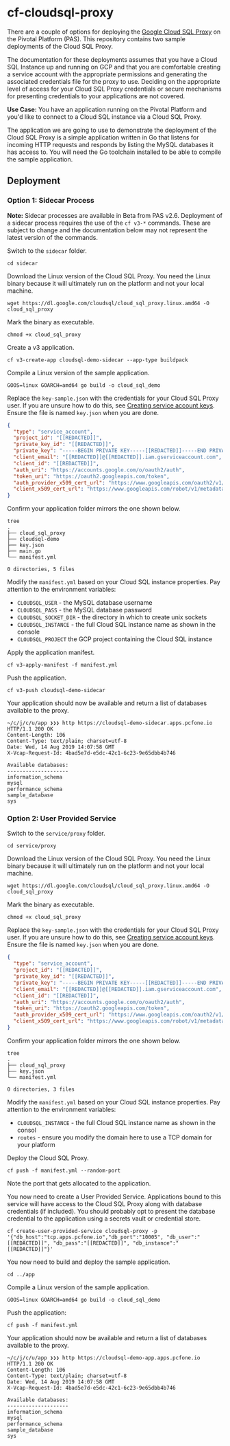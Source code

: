 # cf-cloudsql-proxy

There are a couple of options for deploying the [Google Cloud SQL Proxy](https://cloud.google.com/sql/docs/mysql/sql-proxy) on the Pivotal Platform  (PAS). This repository contains two sample deployments of the Cloud SQL Proxy.

The documentation for these deployments assumes that you have a Cloud SQL Instance up and running on GCP and that you are comfortable creating a service account with the appropriate permissions and generating the associated credentials file for the proxy to use. Deciding on the appropriate level of access for your Cloud SQL Proxy credentials or secure mechanisms for presenting credentials to your applications are not covered.

**Use Case:** You have an application running on the Pivotal Platform and you'd like to connect to a Cloud SQL instance via a Cloud SQL Proxy.

The application we are going to use to demonstrate the deployment of the Cloud SQL Proxy is a simple application written in Go that listens for incoming HTTP requests and responds by listing the MySQL databases it has access to. You will need the Go toolchain installed to be able to compile the sample application.

## Deployment

### Option 1: Sidecar Process

**Note:** Sidecar processes are available in Beta from PAS v2.6. Deployment of a sidecar process requires the use of the `cf v3-*` commands. These are subject to change and the documentation below may not represent the latest version of the commands.

Switch to the `sidecar` folder.

```plain
cd sidecar
```

Download the Linux version of the Cloud SQL Proxy. You need the Linux binary because it will ultimately run on the platform and not your local machine.

```plain
wget https://dl.google.com/cloudsql/cloud_sql_proxy.linux.amd64 -O cloud_sql_proxy
```

Mark the binary as executable.

```plain
chmod +x cloud_sql_proxy
```

Create a v3 application.

```plain
cf v3-create-app cloudsql-demo-sidecar --app-type buildpack
```

Compile a Linux version of the sample application.

```plain
GOOS=linux GOARCH=amd64 go build -o cloud_sql_demo
```

Replace the `key-sample.json` with the credentials for your Cloud SQL Proxy user. If you are unsure how to do this, see [Creating service account keys](https://cloud.google.com/iam/docs/creating-managing-service-account-keys#iam-service-account-keys-create-gcloud). Ensure the file is named `key.json` when you are done.

```json
{
  "type": "service_account",
  "project_id": "[[REDACTED]]",
  "private_key_id": "[[REDACTED]]",
  "private_key": "-----BEGIN PRIVATE KEY-----[[REDACTED]]-----END PRIVATE KEY-----\n",
  "client_email": "[[REDACTED]]@[[REDACTED]].iam.gserviceaccount.com",
  "client_id": "[[REDACTED]]",
  "auth_uri": "https://accounts.google.com/o/oauth2/auth",
  "token_uri": "https://oauth2.googleapis.com/token",
  "auth_provider_x509_cert_url": "https://www.googleapis.com/oauth2/v1/certs",
  "client_x509_cert_url": "https://www.googleapis.com/robot/v1/metadata/x509/[[REDACTED]]%40[[REDACTED]].iam.gserviceaccount.com"
}
```

Confirm your application folder mirrors the one shown below.

```plain
tree
.
├── cloud_sql_proxy
├── cloudsql-demo
├── key.json
├── main.go
└── manifest.yml

0 directories, 5 files
```

Modify the `manifest.yml` based on your Cloud SQL instance properties. Pay attention to the environment variables:

- `CLOUDSQL_USER` - the MySQL database username
- `CLOUDSQL_PASS` - the MySQL database password
- `CLOUDSQL_SOCKET_DIR` - the directory in which to create unix sockets
- `CLOUDSQL_INSTANCE` - the full Cloud SQL instance name as shown in the console
- `CLOUDSQL_PROJECT` the GCP project containing the Cloud SQL instance

Apply the application manifest.

```plain
cf v3-apply-manifest -f manifest.yml
```

Push the application.

```plain
cf v3-push cloudsql-demo-sidecar
```

Your application should now be available and return a list of databases available to the proxy.

```plain
~/c/j/c/u/app ❯❯❯ http https://cloudsql-demo-sidecar.apps.pcfone.io
HTTP/1.1 200 OK
Content-Length: 106
Content-Type: text/plain; charset=utf-8
Date: Wed, 14 Aug 2019 14:07:58 GMT
X-Vcap-Request-Id: 4bad5e7d-e5dc-42c1-6c23-9e65dbb4b746

Available databases:
--------------------
information_schema
mysql
performance_schema
sample_database
sys
```

### Option 2: User Provided Service

Switch to the `service/proxy` folder.

```plain
cd service/proxy
```

Download the Linux version of the Cloud SQL Proxy. You need the Linux binary because it will ultimately run on the platform and not your local machine.

```plain
wget https://dl.google.com/cloudsql/cloud_sql_proxy.linux.amd64 -O cloud_sql_proxy
```

Mark the binary as executable.

```plain
chmod +x cloud_sql_proxy
```

Replace the `key-sample.json` with the credentials for your Cloud SQL Proxy user. If you are unsure how to do this, see [Creating service account keys](https://cloud.google.com/iam/docs/creating-managing-service-account-keys#iam-service-account-keys-create-gcloud). Ensure the file is named `key.json` when you are done.

```json
{
  "type": "service_account",
  "project_id": "[[REDACTED]]",
  "private_key_id": "[[REDACTED]]",
  "private_key": "-----BEGIN PRIVATE KEY-----[[REDACTED]]-----END PRIVATE KEY-----\n",
  "client_email": "[[REDACTED]]@[[REDACTED]].iam.gserviceaccount.com",
  "client_id": "[[REDACTED]]",
  "auth_uri": "https://accounts.google.com/o/oauth2/auth",
  "token_uri": "https://oauth2.googleapis.com/token",
  "auth_provider_x509_cert_url": "https://www.googleapis.com/oauth2/v1/certs",
  "client_x509_cert_url": "https://www.googleapis.com/robot/v1/metadata/x509/[[REDACTED]]%40[[REDACTED]].iam.gserviceaccount.com"
}
```

Confirm your application folder mirrors the one shown below.

```plain
tree
.
├── cloud_sql_proxy
├── key.json
└── manifest.yml

0 directories, 3 files
```

Modify the `manifest.yml` based on your Cloud SQL instance properties. Pay attention to the environment variables:

- `CLOUDSQL_INSTANCE` - the full Cloud SQL instance name as shown in the consol
- `routes` - ensure you modify the domain here to use a TCP domain for your platform

Deploy the Cloud SQL Proxy.

```plain
cf push -f manifest.yml --random-port
```

Note the port that gets allocated to the application.

You now need to create a User Provided Service. Applications bound to this service will have access to the Cloud SQL Proxy along with database credentials (if included). You should probably opt to present the database credential to the application using a secrets vault or credential store.

```plain
cf create-user-provided-service cloudsql-proxy -p '{"db_host":"tcp.apps.pcfone.io","db_port":"10005", "db_user":"[[REDACTED]]", "db_pass":"[[REDACTED]]", "db_instance":"[[REDACTED]]"}'
```

You now need to build and deploy the sample application.

```plain
cd ../app
```

Compile a Linux version of the sample application.

```plain
GOOS=linux GOARCH=amd64 go build -o cloud_sql_demo
```

Push the application:

```
cf push -f manifest.yml
```

Your application should now be available and return a list of databases available to the proxy.

```plain
~/c/j/c/u/app ❯❯❯ http https://cloudsql-demo-app.apps.pcfone.io
HTTP/1.1 200 OK
Content-Length: 106
Content-Type: text/plain; charset=utf-8
Date: Wed, 14 Aug 2019 14:07:58 GMT
X-Vcap-Request-Id: 4bad5e7d-e5dc-42c1-6c23-9e65dbb4b746

Available databases:
--------------------
information_schema
mysql
performance_schema
sample_database
sys
```
